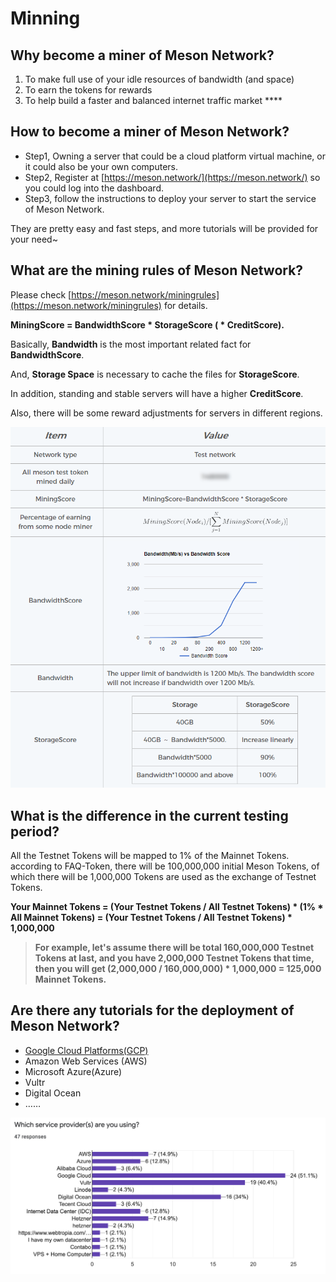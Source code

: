 # Minning

## **Why become a miner of Meson Network?**

1. To make full use of your idle resources of bandwidth \(and space\)
2. To earn the tokens for rewards
3. To help build a faster and balanced internet traffic market ****

## How to become a miner of Meson Network?

* Step1, Owning a server that could be a cloud platform virtual machine, or it could also be your own computers.
* Step2, Register at [https://meson.network/](https://meson.network/) so you could log into the dashboard.
* Step3, follow the instructions to deploy your server to start the service of Meson Network.

They are pretty easy and fast steps, and more tutorials will be provided for your need~

## **What are the mining rules of Meson Network?**

Please check [https://meson.network/miningrules](https://meson.network/miningrules) for details.

**MiningScore = BandwidthScore \* StorageScore \( \* CreditScore\).**

Basically, **Bandwidth** is the most important related fact for **BandwidthScore**.

And, **Storage Space** is necessary to cache the files for **StorageScore**.

In addition, standing and stable servers will have a higher **CreditScore**.

Also, there will be some reward adjustments for servers in different regions.  


![05/31/2021](../.gitbook/assets/image%20%287%29%20%281%29.png)

## **What is the difference in the current testing period?**

All the Testnet Tokens will be mapped to 1% of the Mainnet Tokens. according to FAQ-Token, there will be 100,000,000 initial Meson Tokens, of which there will be 1,000,000 Tokens are used as the exchange of Testnet Tokens.

**Your Mainnet Tokens = \(Your Testnet Tokens / All Testnet Tokens\) \* \(1% \* All Mainnet Tokens\)                           = \(Your Testnet Tokens / All Testnet Tokens\) \* 1,000,000**

> **For example, let's assume there will be total 160,000,000 Testnet Tokens at last, and you have 2,000,000 Testnet Tokens that time, then you will get \(2,000,000 / 160,000,000\) \* 1,000,000 = 125,000 Mainnet Tokens.**

## **Are there any tutorials for the deployment of Meson Network?**

* [Google Cloud Platforms\(GCP\)](https://app.gitbook.com/@mesonnetwork/s/meson-network/deploy-meson/google-cloud-platform/) 
* Amazon Web Services \(AWS\)
* Microsoft Azure\(Azure\)
* Vultr
* Digital Ocean
* ……

![Community&apos;s choice according to a questionnaire](../.gitbook/assets/image%20%282%29.png)

  




